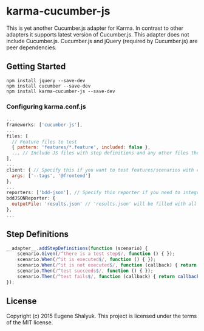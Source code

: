 # karma-cucumber-js

This is yet another Cucumber.js adapter for Karma. In contrast to other adapters it supports latest version of Cucumber.js.
This adapter does not include Cucumber.js. Cucumber.js and jQuery (required by Cucumber.js) are peer dependencies.

## Getting Started

``` Shell
npm install jquery --save-dev
npm install cucumber --save-dev
npm install karma-cucumber-js --save-dev
```

### Configuring karma.conf.js

``` JavaScript
...
frameworks: ['cucumber-js'],
...
files: [
  // Feature files to test
  { pattern: 'features/*.feature', included: false },
  ... // Include JS files with step definitions and any other files they require
],
...
client: { // Specify this if you want to test features/scenarios with certain tags only
  args: ['--tags', '@frontend']
},
...
reporters: ['bdd-json'], // Specify this reporter if you need to integrate test results into living documentation
bddJSONReporter: {
  outputFile: 'results.json' // 'results.json' will be filled with all scenarios test results
},
...
```

## Step Definitions

``` JavaScript
__adapter__.addStepDefinitions(function (scenario) {
    scenario.Given(/^there is a test step$/, function () { });
    scenario.When(/^it is executed$/, function () { });
    scenario.When(/^it is not executed$/, function (callback) { return callback.pending(); });
    scenario.Then(/^test succeeds$/, function () { });
    scenario.Then(/^test fails$/, function (callback) { return callback(new Error('Step failed')); });
});
```

## License

Copyright (c) 2015 Eugene Shalyuk.
This project is licensed under the terms of the MIT license.